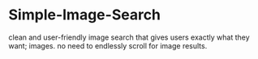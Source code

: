 # Simple-Image-Search
clean and user-friendly image search that gives users exactly what they want; images. no need to endlessly scroll for image results.
